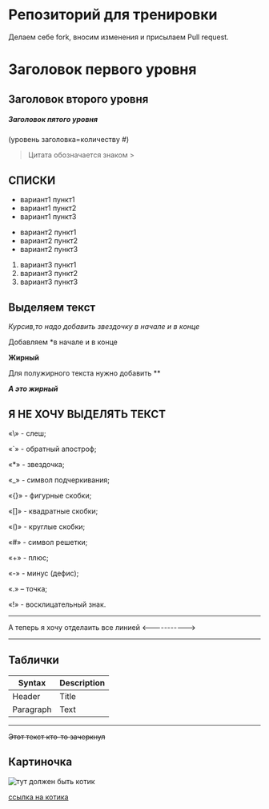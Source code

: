 # Репозиторий для тренировки

Делаем себе fork, вносим изменения и присылаем Pull request.


#  Заголовок первого уровня

## Заголовок второго уровня

##### Заголовок пятого уровня

(уровень заголовка=количеству #)

>Цитата обозначается знаком > 

## СПИСКИ

* вариант1 пункт1
* вариант1 пункт2
* вариант1 пункт3

- вариант2 пункт1
- вариант2 пункт2
- вариант2 пункт3


1. вариант3 пункт1
2. вариант3 пункт2
3. вариант3 пункт3



## Выделяем текст

*Курсив,то надо добавить звездочку в начале и в конце* 


Добавляем *в начале и в конце


**Жирный**

Для полужирного текста нужно добавить **

***А это жирный***

## Я НЕ ХОЧУ ВЫДЕЛЯТЬ ТЕКСТ

«\» - слеш;

«`» - обратный апостроф;

«*» - звездочка;

«_» - символ подчеркивания;

«{}» - фигурные скобки;

«[]» - квадратные скобки;

«()» - круглые скобки;

«#» - символ решетки;

«+» - плюс;

«-» - минус (дефис);

«.» – точка;

«!» - восклицательный знак.

-----------
А теперь я хочу отделаить все линией
<----------->



-----------
## Таблички

| Syntax | Description |
| ----------- | ----------- |
| Header | Title |
| Paragraph | Text |

-----------------

~~Этот текст  кто-то зачеркнул~~


## Картиночка

![тут должен быть котик](https://i.pinimg.com/564x/74/c4/20/74c420a54ed68c5c0af3376468aeeb84.jpg)

[ссылка на котика](https://ru.pinterest.com/pin/579205202090314198/)